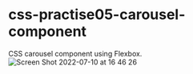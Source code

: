 # css-practise05-carousel-component
CSS carousel component using Flexbox.
![Screen Shot 2022-07-10 at 16 46 26](https://user-images.githubusercontent.com/28096760/178147589-27291a5e-4b32-49e9-9d7a-dfc636759381.png)
